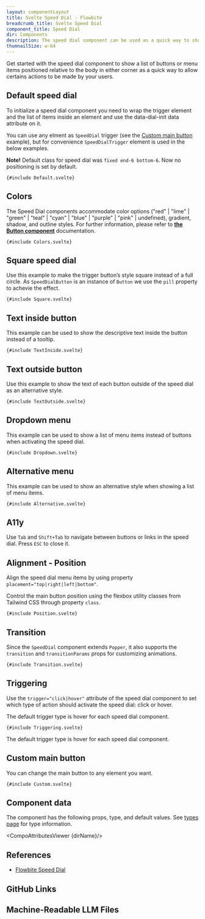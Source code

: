 ```yaml
---
layout: componentLayout
title: Svelte Speed Dial - Flowbite
breadcrumb_title: Svelte Speed Dial
component_title: Speed Dial
dir: Components
description: The speed dial component can be used as a quick way to show a list of action buttons to a user when hovering or clicking on the main trigger element.
thumnailSize: w-64
---
```


<script lang="ts">
  import { CompoAttributesViewer, GitHubCompoLinks, toKebabCase, LlmLink } from '../../utils'
  import { P, A, Alert } from '$lib'  
  const dirName = toKebabCase(component_title)
</script>

Get started with the speed dial component to show a list of buttons or menu items positioned relative to the body in either corner as a quick way to allow certains actions to be made by your users.

## Default speed dial

To initialize a speed dial component you need to wrap the trigger element and the list of items inside an element and use the data-dial-init data attribute on it.

You can use any elment as `SpeedDial` trigger (see the [Custom main button](#custom-main-button) example), but for convenience `SpeedDialTrigger` element is used in the below examples.

<Alert>

**Note!** Default class for speed dial was `fixed end-6 bottom-6`. Now no positioning is set by default.

</Alert>

```svelte example class="relative h-96" hideResponsiveButtons
{#include Default.svelte}
```

## Colors

The Speed Dial components accommodate color options ("red" | "lime" | "green" | "teal" | "cyan" | "blue" | "purple" | "pink" | undefined), gradient, shadow, and outline styles. For further information, please refer to **[the Button component](https://flowbite-svelte.com/components/button)** documentation.

```svelte example class="relative h-96" hideResponsiveButtons
{#include Colors.svelte}
```

## Square speed dial

Use this example to make the trigger button’s style square instead of a full circle. As `SpeedDialButton` is an instance of `Button` we use the `pill` property to achevie the effect.

```svelte example class="relative h-96" hideResponsiveButtons
{#include Square.svelte}
```

## Text inside button

This example can be used to show the descriptive text inside the button instead of a tooltip.

```svelte example class="relative h-96" hideResponsiveButtons
{#include TextInside.svelte}
```

## Text outside button

Use this example to show the text of each button outside of the speed dial as an alternative style.

```svelte example class="relative h-96" hideResponsiveButtons
{#include TextOutside.svelte}
```

## Dropdown menu

This example can be used to show a list of menu items instead of buttons when activating the speed dial.

```svelte example class="relative h-96" hideResponsiveButtons
{#include Dropdown.svelte}
```

## Alternative menu

This example can be used to show an alternative style when showing a list of menu items.

```svelte example class="relative h-96" hideResponsiveButtons
{#include Alternative.svelte}
```

## A11y

Use `Tab` and `Shift+Tab` to navigate between buttons or links in the speed dial. Press `ESC` to close it.

## Alignment - Position

Align the speed dial menu items by using property `placement="top|right|left|bottom"`.

Control the main button position using the flexbox utility classes from Tailwind CSS through property `class`.

```svelte example class="relative h-[400px]" hideResponsiveButtons
{#include Position.svelte}
```

## Transition

Since the `SpeedDial` component extends `Popper`, it also supports the `transition` and `transitionParams` props for customizing animations.

```svelte example class="relative h-96" hideResponsiveButtons
{#include Transition.svelte}
```

## Triggering

Use the `trigger="click|hover"` attribute of the speed dial component to set which type of action should activate the speed dial: click or hover.

The default trigger type is hover for each speed dial component.

```svelte example class="relative h-96" hideResponsiveButtons
{#include Triggering.svelte}
```

The default trigger type is hover for each speed dial component.

## Custom main button

You can change the main button to any element you want.

```svelte example class="relative h-96" hideResponsiveButtons
{#include Custom.svelte}
```

## Component data

The component has the following props, type, and default values. See [types page](/docs/pages/typescript) for type information.

<CompoAttributesViewer {dirName}/>

## References

- [Flowbite Speed Dial](https://flowbite.com/docs/components/speed-dial/)

## GitHub Links

<GitHubCompoLinks />

## Machine-Readable LLM Files

<LlmLink />
